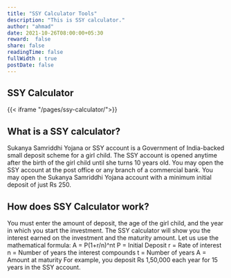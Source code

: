 ```yaml
---
title: "SSY Calculator Tools"
description: "This is SSY calculator."
author: "ahmad"
date: 2021-10-26T08:00:00+05:30
reward:  false
share: false
readingTime: false
fullWidth : true
postDate: false
---
```


## SSY Calculator


{{< iframe "/pages/ssy-calculator/">}}

## What is a SSY calculator?
Sukanya Samriddhi Yojana or SSY account is a Government of India-backed small deposit scheme for a girl child. The SSY account is opened anytime after the birth of the girl child until she turns 10 years old. You may open the SSY account at the post office or any branch of a commercial bank. You may open the Sukanya Samriddhi Yojana account with a minimum initial deposit of just Rs 250. 

## How does SSY Calculator work?
You must enter the amount of deposit, the age of the girl child, and the year in which you start the investment. The SSY calculator will show you the interest earned on the investment and the maturity amount. Let us use the mathematical formula: A = P(1+r/n)^nt P = Initial Deposit r = Rate of interest n = Number of years the interest compounds t = Number of years A = Amount at maturity For example, you deposit Rs 1,50,000 each year for 15 years in the SSY account.